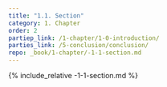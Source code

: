 ```yaml
---
title: "1.1. Section"
category: 1. Chapter
order: 2
partiep_link: /1-chapter/1-0-introduction/
parties_link: /5-conclusion/conclusion/
repo: _book/1-chapter/-1-1-section.md
---
```

{% include_relative -1-1-section.md %}
